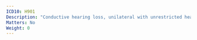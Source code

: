 ```yaml
---
ICD10: H901
Description: "Conductive hearing loss, unilateral with unrestricted hearing on the contralateral side"
Matters: No
Weight: 0
---
```

